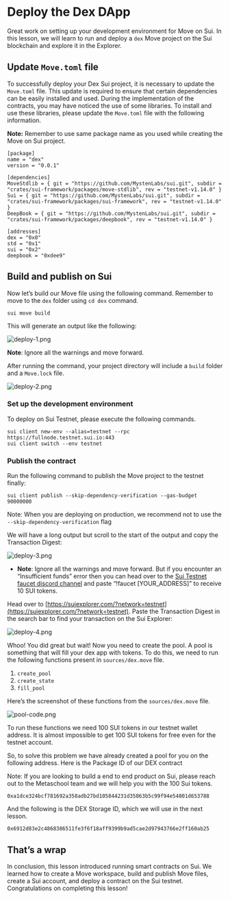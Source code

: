 # Deploy the Dex DApp

Great work on setting up your development environment for Move on Sui. In this lesson, we will learn to run and deploy a `dex` Move project on the Sui blockchain and explore it in the Explorer.

## Update `Move.toml` file

To successfully deploy your Dex Sui project, it is necessary to update the `Move.toml` file. This update is required to ensure that certain dependencies can be easily installed and used. During the implementation of the contracts, you may have noticed the use of some libraries. To install and use these libraries, please update the `Move.toml` file with the following information.

**Note:** Remember to use same package name as you used while creating the Move on Sui project.

```
[package]
name = "dex"
version = "0.0.1"

[dependencies]
MoveStdlib = { git = "https://github.com/MystenLabs/sui.git", subdir = "crates/sui-framework/packages/move-stdlib", rev = "testnet-v1.14.0" }
Sui = { git = "https://github.com/MystenLabs/sui.git", subdir = "crates/sui-framework/packages/sui-framework", rev = "testnet-v1.14.0" }
DeepBook = { git = "https://github.com/MystenLabs/sui.git", subdir = "crates/sui-framework/packages/deepbook", rev = "testnet-v1.14.0" }

[addresses]
dex = "0x0"
std = "0x1"
sui = "0x2"
deepbook = "0xdee9"
```

## **Build and publish on Sui**

Now let’s build our Move file using the following command. Remember to move to the `dex` folder using `cd dex` command.

```
sui move build
```

This will generate an output like the following:

![deploy-1.png](Deploy%20the%20Dex%20DApp%205e74f07c00bc49cfbd3c821099e9604f/deploy-1.png)

**Note**: Ignore all the warnings and move forward.

After running the command, your project directory will include a `build` folder and a `Move.lock` file.

![deploy-2.png](Deploy%20the%20Dex%20DApp%205e74f07c00bc49cfbd3c821099e9604f/deploy-2.png)

### **Set up the development environment**

To deploy on Sui Testnet, please execute the following commands.

```
sui client new-env --alias=testnet --rpc https://fullnode.testnet.sui.io:443
sui client switch --env testnet
```

### **Publish the contract**

Run the following command to publish the Move project to the testnet finally:

```
sui client publish --skip-dependency-verification --gas-budget 90000000
```
Note: When you are deploying on production, we recommend not to use the `--skip-dependency-verification` flag

We will have a long output but scroll to the start of the output and copy the Transaction Digest:

![deploy-3.png](Deploy%20the%20Dex%20DApp%205e74f07c00bc49cfbd3c821099e9604f/deploy-3.png)

- **Note**: Ignore all the warnings and move forward. But if you encounter an “Insufficient funds” error then you can head over to the [Sui Testnet faucet discord channel](https://discord.com/channels/916379725201563759/1037811694564560966) and paste “!faucet [YOUR_ADDRESS]” to receive 10 SUI tokens.
    
    

Head over to [https://suiexplorer.com/?network=testnet](https://suiexplorer.com/?network=testnet). Paste the Transaction Digest in the search bar to find your transaction on the Sui Explorer:

![deploy-4.png](Deploy%20the%20Dex%20DApp%205e74f07c00bc49cfbd3c821099e9604f/deploy-4.png)

Whoo! You did great but wait! Now you need to create the pool. A pool is something that will fill your dex app with tokens. To do this, we need to run the following functions present in `sources/dex.move` file.

1. `create_pool`
2. `create_state`
3. `fill_pool`

Here’s the screenshot of these functions from the `sources/dex.move` file.

![pool-code.png](Deploy%20the%20Dex%20DApp%205e74f07c00bc49cfbd3c821099e9604f/pool-code.png)

To run these functions we need 100 SUI tokens in our testnet wallet address. It is almost impossible to get 100 SUI tokens for free even for the testnet account.

So, to solve this problem we have already created a pool for you on the following address. Here is the Package ID of our DEX contract

Note: If you are looking to build a end to end product on Sui, please reach out to the Metaschool team and we will help you with the 100 Sui tokens.

```
0xa1dce324bcf781692a358adb27bd105844231d35863b5c99f94e54801d653788
```

And the following is the DEX Storage ID, which we will use in the next lesson.

```
0x6912d83e2c4868386511fe3f6f18aff9399b9ad5cae2d97943766e2ff160ab25
```

## **That’s a wrap**

In conclusion, this lesson introduced running smart contracts on Sui. We learned how to create a Move workspace, build and publish Move files, create a Sui account, and deploy a contract on the Sui testnet. Congratulations on completing this lesson!
